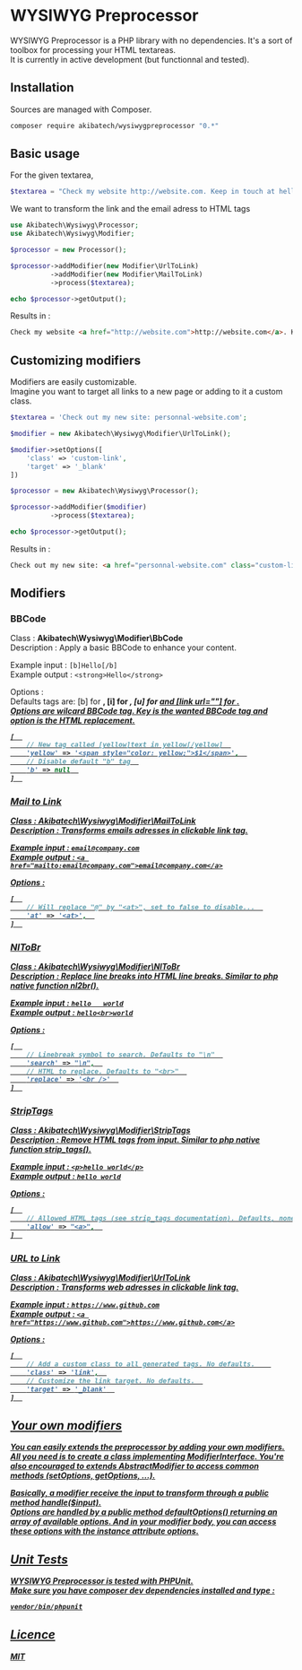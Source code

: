 # WYSIWYG Preprocessor

WYSIWYG Preprocessor is a PHP library with no dependencies. It's a sort of toolbox for processing your HTML textareas.  
It is currently in active development (but functionnal and tested).

## Installation

Sources are managed with Composer.

```bash
composer require akibatech/wysiwygpreprocessor "0.*"
```

## Basic usage

For the given textarea, 

```php
$textarea = "Check my website http://website.com. Keep in touch at hello@website.com !";
```

We want to transform the link and the email adress to HTML tags

```php  
use Akibatech\Wysiwyg\Processor;  
use Akibatech\Wysiwyg\Modifier;  

$processor = new Processor();  

$processor->addModifier(new Modifier\UrlToLink)  
          ->addModifier(new Modifier\MailToLink)  
          ->process($textarea);  

echo $processor->getOutput();  
```

Results in :  

```html
Check my website <a href="http://website.com">http://website.com</a>. Keep in touch at <a href="mailto:hello@website.com">hello@website.com</a> !
```

## Customizing modifiers

Modifiers are easily customizable.  
Imagine you want to target all links to a new page or adding to it a custom class.  

```php  
$textarea = 'Check out my new site: personnal-website.com';

$modifier = new Akibatech\Wysiwyg\Modifier\UrlToLink();

$modifier->setOptions([
    'class' => 'custom-link',
    'target' => '_blank'
])

$processor = new Akibatech\Wysiwyg\Processor();

$processor->addModifier($modifier)
          ->process($textarea);

echo $processor->getOutput();
```

Results in :  

```html
Check out my new site: <a href="personnal-website.com" class="custom-link" target="_blank">personnal-website.com</a>
```

## Modifiers

### BBCode

Class : **Akibatech\Wysiwyg\Modifier\BbCode**  
Description : Apply a basic BBCode to enhance your content.  

Example input : ```[b]Hello[/b]```  
Example output : ```<strong>Hello</strong>```  

Options :  
Defaults tags are: [b] for <strong>, [i] for <em>, [u] for <u> and [link url=""] for <a>.  
Options are wilcard BBCode tag. Key is the wanted BBCode tag and option is the HTML replacement.  
```php  
[  
    // New tag called [yellow]text in yellow[/yellow]  
    'yellow' => '<span style="color: yellow;">$1</span>',  
    // Disable default "b" tag  
    'b' => null  
]  
```

### Mail to Link

Class : **Akibatech\Wysiwyg\Modifier\MailToLink**  
Description : Transforms emails adresses in clickable link tag.  

Example input : ```email@company.com```  
Example output : ```<a href="mailto:email@company.com">email@company.com</a>```  

Options :    
```php  
[  
    // Will replace "@" by "<at>", set to false to disable...  
    'at' => '<at>',  
]  
```

### NlToBr

Class : **Akibatech\Wysiwyg\Modifier\NlToBr**  
Description : Replace line breaks into HTML line breaks. Similar to php native function nl2br().  

Example input : ```hello  
world```  
Example output : ```hello<br>world```  

Options :    
```php  
[  
    // Linebreak symbol to search. Defaults to "\n"  
    'search' => "\n",  
    // HTML to replace. Defaults to "<br>"  
    'replace' => '<br />'  
]  
```

### StripTags

Class : **Akibatech\Wysiwyg\Modifier\StripTags**  
Description : Remove HTML tags from input. Similar to php native function strip_tags().  

Example input : ```<p>hello world</p>```  
Example output : ```hello world```  

Options :    
```php  
[  
    // Allowed HTML tags (see strip_tags documentation). Defaults, none.  
    'allow' => "<a>",  
]  
```

### URL to Link

Class : **Akibatech\Wysiwyg\Modifier\UrlToLink**  
Description : Transforms web adresses in clickable link tag.  

Example input : ```https://www.github.com```  
Example output : ```<a href="https://www.github.com">https://www.github.com</a>```  

Options :    
```php  
[  
    // Add a custom class to all generated tags. No defaults.    
    'class' => 'link',  
    // Customize the link target. No defaults.  
    'target' => '_blank'  
]  
```

## Your own modifiers

You can easily extends the preprocessor by adding your own modifiers.  
All you need is to create a class implementing **ModifierInterface**. 
You're also encouraged to extends **AbstractModifier** to access common methods (setOptions, getOptions, ...).  

Basically, a modifier receive the input to transform through a public method **handle($input)**.  
Options are handled by a public method **defaultOptions()** returning an array of available options. And in your modifier body, you can access these options with the instance attribute **options**.

## Unit Tests

WYSIWYG Preprocessor is tested with PHPUnit.  
Make sure you have composer dev dependencies installed and type :

```bash
vendor/bin/phpunit
```

## Licence

[MIT](https://en.wikipedia.org/wiki/MIT_License)